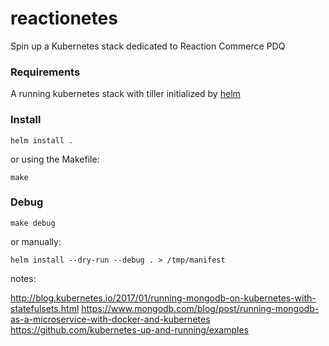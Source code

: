 # reactionetes
Spin up a Kubernetes stack dedicated to Reaction Commerce PDQ

### Requirements

A running kubernetes stack with tiller initialized by
[helm](https://helm.sh/)

### Install

```
helm install .
```

or using the Makefile:

```
make
```

### Debug

```
make debug
```

or manually:

```
helm install --dry-run --debug . > /tmp/manifest
```

notes:

http://blog.kubernetes.io/2017/01/running-mongodb-on-kubernetes-with-statefulsets.html
https://www.mongodb.com/blog/post/running-mongodb-as-a-microservice-with-docker-and-kubernetes
https://github.com/kubernetes-up-and-running/examples
